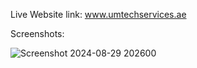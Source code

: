 Live Website link: www.umtechservices.ae

Screenshots:


![Screenshot 2024-08-29 202600](https://github.com/user-attachments/assets/bb66e56b-214c-49bd-85c1-810f770266e6)
